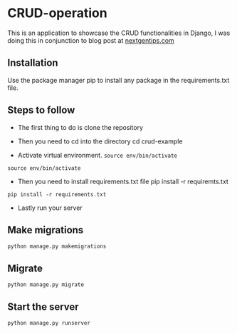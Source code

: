 # CRUD-operation
This is an application to showcase the CRUD functionalities in Django, I was doing this in conjunction to blog post at [nextgentips.com](https://nextgentips.com/2022/08/23/how-to-perform-crud-operations-in-django/)

## Installation

Use the package manager pip to install any package in the requirements.txt file.

## Steps to follow

   * The first thing to do is clone the repository

   * Then you need to cd into the directory cd crud-example

   * Activate virtual environment. `source env/bin/activate`

`source env/bin/activate`

   * Then you need to install requirements.txt file pip install -r requiremts.txt

`pip install -r requirements.txt`

   * Lastly run your server

## Make migrations
`python manage.py makemigrations` 

## Migrate
`python manage.py migrate`

## Start the server
`python manage.py runserver`

